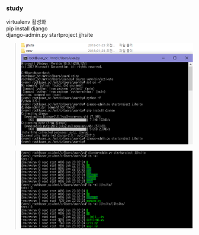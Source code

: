 ### study
virtualenv 활성화  
pip install django  
django-admin.py startproject jjhsite  
>![python](./img/py_3.PNG)

>![python](./img/py_4.PNG)
